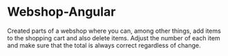 # Webshop-Angular

Created parts of a webshop where you can, among other things, add items to the shopping cart and also delete items. Adjust the number of each item and make sure that the total is always correct regardless of change.
